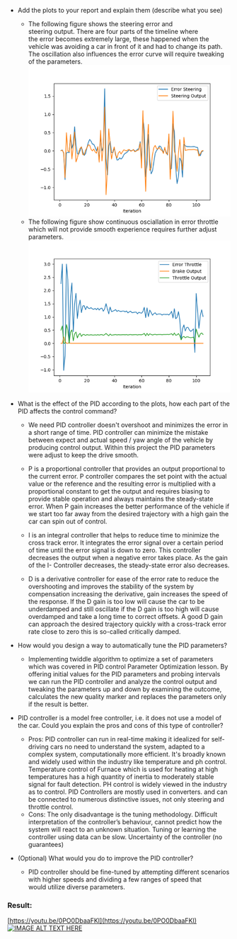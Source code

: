 * Add the plots to your report and explain them (describe what you see)  
  - The following figure shows the steering error and steering output. There are four parts of the timeline where the error becomes extremely large, these happened when the vehicle was avoiding a car in front of it and had to change its path. The oscillation also influences the error curve will require tweaking of the parameters.  
![](./screenshots/Figure_1.png)  
  - The following figure show continuous osciallation in error throttle which will not provide smooth experience requires further adjust parameters.  
![](./screenshots/Figure_2.png)  
* What is the effect of the PID according to the plots, how each part of the PID affects the control command?    
  - We need PID controller doesn't overshoot and minimizes the error in a short range of time. PID controller can minimize the mistake between expect and actual speed / yaw angle of the vehicle by producing control output. Within this project the PID parameters were adjust to keep the drive smooth. 
  
  - P is a proportional controller that provides an output proportional to the current error. P controller compares the set point with the actual value or the reference and the resulting error is multiplied with a proportional constant to get the output and requires biasing to provide stable operation and always maintains the steady-state error.  When P gain increases the better performance of the vehicle if we start too far away from the desired trajectory with a high gain the car can spin out of control.
  - I is an integral controller that helps to reduce time to minimize the cross track error. It integrates the error signal over a certain period of time until the error signal is down to zero. This controller decreases the output when a negative error takes place. As the gain of the I- Controller decreases, the steady-state error also decreases.
  - D is a derivative controller for ease of the error rate to reduce the overshooting and improves the stability of the system by compensation increasing the derivative, gain increases the speed of the response. If the D gain is too low will cause the car to be underdamped and still oscillate if the D gain is too high will cause overdamped and take a long time to correct offsets. A good D gain can approach the desired trajectory quickly with a cross-track error rate close to zero this is so-called critically damped.     
     
* How would you design a way to automatically tune the PID parameters?
  - Implementing twiddle algorithm to optimize a set of  parameters which was covered in PID control Parameter Optimization lesson. By offering initial values for the PID parameters and probing intervals we can run the PID controller and analyze the control output and tweaking the parameters up and down by examining the outcome, calculates the new quality marker and replaces the parameters only if the result is better.

* PID controller is a model free controller, i.e. it does not use a model of the car. Could you explain the pros and cons of this type of controller?   
  - Pros: PID controller can run in real-time making it idealized for self-driving cars no need to understand the system, adapted to a complex system, computationally more efficient. It's broadly known and widely used within the industry like temperature and ph control. Temperature control of Furnace which is used for heating at high temperatures has a high quantity of inertia to moderately stable signal for fault detection. PH control is widely viewed in the industry as to control.
PID Controllers are mostly used in converters. and can be connected to numerous distinctive issues, not only steering and throttle control. 
  - Cons: The only disadvantage is the tuning methodology. Difficult interpretation of the controller’s behaviour, cannot predict how the system will react to an unknown situation. Tuning or learning the controller using data can be slow. Uncertainty of the controller (no guarantees)  
* (Optional) What would you do to improve the PID controller?   
  - PID controller should be fine-tuned by attempting different scenarios with higher speeds and dividing a few ranges of speed that would utilize diverse parameters.  

### Result:    
[https://youtu.be/0PO0DbaaFKI](https://youtu.be/0PO0DbaaFKI)  
[![IMAGE ALT TEXT HERE](https://img.youtube.com/vi/0PO0DbaaFKI/0.jpg)](https://youtu.be/0PO0DbaaFKI)



